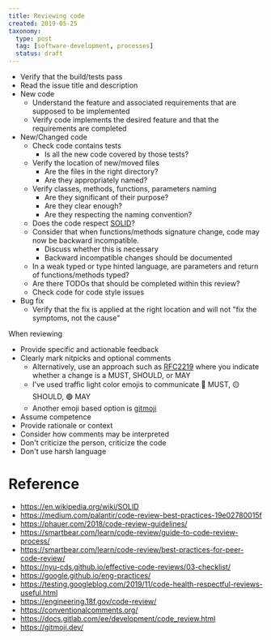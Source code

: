 ```yaml
---
title: Reviewing code
created: 2019-05-25
taxonomy:
  type: post
  tag: [software-development, processes]
  status: draft
---
```


* Verify that the build/tests pass
* Read the issue title and description
* New code
 	* Understand the feature and associated requirements that are supposed to be implemented
 	* Verify code implements the desired feature and that the requirements are completed
* New/Changed code
 	* Check code contains tests
		 * Is all the new code covered by those tests?
 	* Verify the location of new/moved files
 		* Are the files in the right directory?
		 * Are they appropriately named?
 	* Verify classes, methods, functions, parameters naming
	 	* Are they significant of their purpose?
 		* Are they clear enough?
	 	* Are they respecting the naming convention?
 	* Does the code respect [SOLID](https://en.wikipedia.org/wiki/SOLID)?
 	* Consider that when functions/methods signature change, code may now be backward incompatible.
		 * Discuss whether this is necessary
 		* Backward incompatible changes should be documented
 	* In a weak typed or type hinted language, are parameters and return of functions/methods typed?
 	* Are there TODOs that should be completed within this review?
 	* Check code for code style issues
* Bug fix
 	* Verify that the fix is applied at the right location and will not "fix the symptoms, not the cause"

When reviewing
* Provide specific and actionable feedback
* Clearly mark nitpicks and optional comments
	 * Alternatively, use an approach such as [RFC2219](https://datatracker.ietf.org/doc/html/rfc2119) where you indicate whether a change is a MUST, SHOULD, or MAY
 	* I've used traffic light color emojis to communicate 🔴 MUST, 🟡 SHOULD, 🟢 MAY
    * Another emoji based option is [gitmoji](https://gitmoji.dev/)
* Assume competence
* Provide rationale or context
* Consider how comments may be interpreted
* Don't criticize the person, criticize the code
* Don't use harsh language

# Reference
* https://en.wikipedia.org/wiki/SOLID
* https://medium.com/palantir/code-review-best-practices-19e02780015f
* https://phauer.com/2018/code-review-guidelines/
* https://smartbear.com/learn/code-review/guide-to-code-review-process/
* https://smartbear.com/learn/code-review/best-practices-for-peer-code-review/
* https://nyu-cds.github.io/effective-code-reviews/03-checklist/
* https://google.github.io/eng-practices/
* https://testing.googleblog.com/2019/11/code-health-respectful-reviews-useful.html
* https://engineering.18f.gov/code-review/
* https://conventionalcomments.org/
* https://docs.gitlab.com/ee/development/code_review.html
* https://gitmoji.dev/
